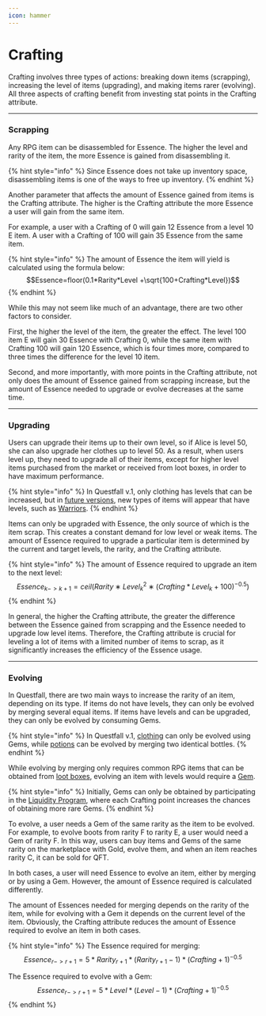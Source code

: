 ```yaml
---
icon: hammer
---
```


# Crafting

Crafting involves three types of actions: breaking down items (scrapping), increasing the level of items (upgrading), and making items rarer (evolving). All three aspects of crafting benefit from investing stat points in the Crafting attribute.

***

### Scrapping

Any RPG item can be disassembled for Essence. The higher the level and rarity of the item, the more Essence is gained from disassembling it.

{% hint style="info" %}
Since Essence does not take up inventory space, disassembling items is one of the ways to free up inventory.
{% endhint %}

Another parameter that affects the amount of Essence gained from items is the Crafting attribute. The higher is the Crafting attribute the more Essence a user will gain from the same item.

For example, a user with a Crafting of 0 will gain 12 Essence from a level 10 E item. A user with a Crafting of 100 will gain 35 Essence from the same item.

{% hint style="info" %}
The amount of Essence the item will yield is calculated using the formula below: $$Essence=floor(0.1*Rarity*Level +\sqrt{100+Crafting*Level})$$
{% endhint %}

While this may not seem like much of an advantage, there are two other factors to consider.&#x20;

First, the higher the level of the item, the greater the effect. The level 100 item E will gain 30 Essence with Crafting 0, while the same item with Crafting 100 will gain 120 Essence, which is four times more, compared to three times the difference for the level 10 item.

Second, and more importantly, with more points in the Crafting attribute, not only does the amount of Essence gained from scrapping increase, but the amount of Essence needed to upgrade or evolve decreases at the same time.

***

### Upgrading

Users can upgrade their items up to their own level, so if Alice is level 50, she can also upgrade her clothes up to level 50. As a result, when users level up, they need to upgrade all of their items, except for higher level items purchased from the market or received from loot boxes, in order to have maximum performance.

{% hint style="info" %}
In Questfall v.1, only clothing has levels that can be increased, but in [future versions](../../../roadmap/future-versions.md), new types of items will appear that have levels, such as [Warriors](../../../roadmap/future-versions.md#warfare).
{% endhint %}

Items can only be upgraded with Essence, the only source of which is the item scrap. This creates a constant demand for low level or weak items. The amount of Essence required to upgrade a particular item is determined by the current and target levels, the rarity, and the Crafting attribute.

{% hint style="info" %}
The amount of Essence required to upgrade an item to the next level: $$Essence_{k−>k+1}=ceil(Rarity∗Level_k^2∗(Crafting*Level_k+100)^{−0.5})$$
{% endhint %}

In general, the higher the Crafting attribute, the greater the difference between the Essence gained from scrapping and the Essence needed to upgrade low level items. Therefore, the Crafting attribute is crucial for leveling a lot of items with a limited number of items to scrap, as it significantly increases the efficiency of the Essence usage.

***

### Evolving

In Questfall, there are two main ways to increase the rarity of an item, depending on its type. If items do not have levels, they can only be evolved by merging several equal items. If items have levels and can be upgraded, they can only be evolved by consuming Gems.&#x20;

{% hint style="info" %}
In Questfall v.1, [clothing](../items.md) can only be evolved using Gems, while [potions](../rpg-items/potions.md) can be evolved by merging two identical bottles.
{% endhint %}

While evolving by merging only requires common RPG items that can be obtained from [loot boxes](broken-reference), evolving an item with levels would require a [Gem](../rpg-items/gems.md).

{% hint style="info" %}
Initially, Gems can only be obtained by participating in the [Liquidity Program](../../../infrastructure/liquidity-providers.md), where each Crafting point increases the chances of obtaining more rare Gems.
{% endhint %}

To evolve, a user needs a Gem of the same rarity as the item to be evolved. For example, to evolve boots from rarity F to rarity E, a user would need a Gem of rarity F. In this way, users can buy items and Gems of the same rarity on the marketplace with Gold, evolve them, and when an item reaches rarity C, it can be sold for QFT.

In both cases, a user will need Essence to evolve an item, either by merging or by using a Gem. However, the amount of Essence required is calculated differently.&#x20;

The amount of Essences needed for merging depends on the rarity of the item, while for evolving with a Gem it depends on the current level of the item. Obviously, the Crafting attribute reduces the amount of Essence required to evolve an item in both cases.

{% hint style="info" %}
The Essence required for merging: \
$$Essence_{r->r+1}=5*Rarity_{r+1}*(Rarity_{r+1}-1)*(Crafting+1)^{-0.5}$$

The Essence required to evolve with a Gem:\
$$Essence_{r->r+1}=5*Level*(Level-1)*(Crafting+1)^{-0.5}$$
{% endhint %}
